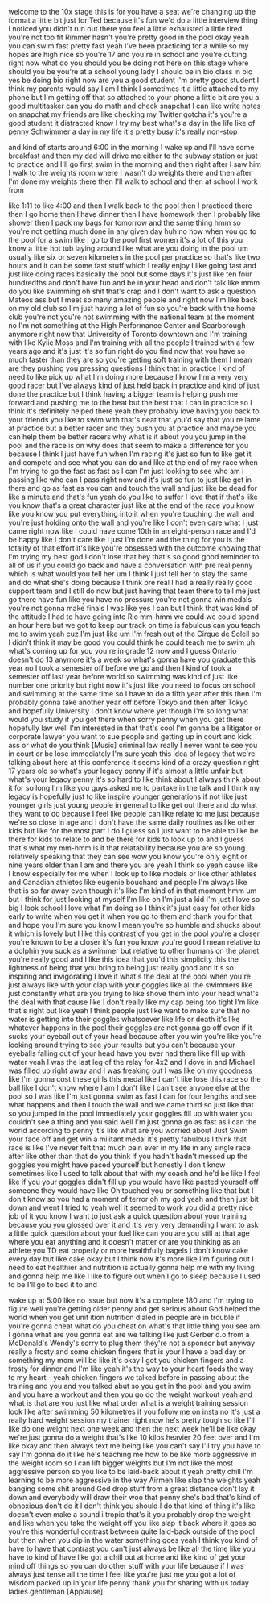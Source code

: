 
welcome to the 10x stage this is for you
have a seat
we&#39;re changing up the format a little
bit just for Ted because it&#39;s fun we&#39;d
do a little interview thing I noticed
you didn&#39;t run out there you feel a
little exhausted a little tired you&#39;re
not too fit Rimmer hasn&#39;t you&#39;re pretty
good in the pool okay yeah you can swim
fast pretty fast yeah I&#39;ve been
practicing for a while so my hopes are
high nice
so you&#39;re 17 and you&#39;re in school and
you&#39;re cutting right now
what do you should you be doing not here
on this stage where should you be you&#39;re
at a school young lady
I should be in bio class in bio yes be
doing bio right now are you a good
student I&#39;m pretty good student I think
my parents would say I am I think I
sometimes it a little attached to my
phone but I&#39;m getting off that so
attached to your phone a little bit
are you a good multitasker can you do
math and check snapchat I can like write
notes on snapchat my friends are like
checking my Twitter gotcha it&#39;s you&#39;re a
good student it distracted know I try my
best
what&#39;s a day in the life like of penny
Schwimmer a day in my life
it&#39;s pretty busy it&#39;s really non-stop

and kind of starts around 6:00 in the
morning I wake up and I&#39;ll have some
breakfast and then my dad will drive me
either to the subway station or just to
practice and I&#39;ll go first swim in the
morning and then right after I saw him I
walk to the weights room where I wasn&#39;t
do weights there and then after I&#39;m done
my weights there then I&#39;ll walk to
school and then at school I work from

like 1:11 to like 4:00 and then I walk
back to the pool then I practiced there
then I go home then I have dinner then I
have homework then I probably like
shower then I pack my bags for tomorrow
and the same thing hmm so you&#39;re not
getting much done in any given day huh
no now when you go to the pool for a
swim like I go to the pool first women
it&#39;s a lot of this you know a little hot
tub laying around
like what are you doing in the pool um
usually like six or seven kilometers in
the pool per practice so that&#39;s like two
hours and it can be some fast stuff
which I really enjoy I like going fast
and just like doing races basically the
pool but some days it&#39;s just like ten
four hundredths and don&#39;t have fun and
be in your head and don&#39;t talk like mmm
do you like swimming oh shit that&#39;s crap
and I don&#39;t want to ask a question
Mateos ass but I meet so many amazing
people and right now I&#39;m like back on my
old club so I&#39;m just having a lot of fun
so you&#39;re back with the home club you&#39;re
not you&#39;re not swimming with the
national team at the moment no I&#39;m not
something at the High Performance Center
and Scarborough anymore right now that
University of Toronto downtown and I&#39;m
training with like Kylie Moss and I&#39;m
training with all the people I trained
with a few years ago and it&#39;s just it&#39;s
so fun right do you find now that you
have so much faster than they are so
you&#39;re getting soft training with them I
mean are they pushing you pressing
questions I think that in practice I
kind of need to like pick up what I&#39;m
doing more because I know I&#39;m a very
very good racer but I&#39;ve always kind of
just held back in practice and kind of
just done the practice but I think
having a bigger team is helping push me
forward and pushing me to the beat but
the best that I can in practice so I
think it&#39;s definitely helped there yeah
they probably love having you back to
your friends you like to swim with
that&#39;s neat that you&#39;d say that you&#39;re
lame at practice but a better racer and
they push you at practice and maybe you
can help them be better racers why what
is it about you you jump in the pool and
the race is on why does that seem to
make a difference for you because I
think I just have fun when I&#39;m racing
it&#39;s just so fun to like get it and
compete and see what you can do and like
at the end of my race when I&#39;m trying to
go the fast as fast as I can I&#39;m just
looking to see who am i passing like who
can I pass right now and it&#39;s just so
fun to just like get in there and go as
fast as you can and touch the wall and
just like be dead for like a minute and
that&#39;s fun yeah do you like to suffer I
love that if that&#39;s like you know that&#39;s
a great character just like at the end
of the race you know like you know you
put everything into it when you&#39;re
touching the wall and you&#39;re just
holding onto the wall and you&#39;re like I
don&#39;t even care what I just came right
now like I could have come 10th in an
eight-person race and I&#39;d be happy like
I don&#39;t care like I just I&#39;m done and
the thing for you is the totality of
that effort it&#39;s like you&#39;re obsessed
with the outcome knowing that I&#39;m trying
my best
god I don&#39;t lose that hey that&#39;s so good
good reminder to all of us if you could
go back and have a conversation with pre
real penny which is what would you tell
her um I think I just tell her to stay
the same and do what she&#39;s doing because
I think pre real I had a really really
good support team and I still do now but
just having that team there to tell me
just go there have fun like you have no
pressure you&#39;re not gonna win medals
you&#39;re not gonna make finals I was like
yes I can but I think that was kind of
the attitude I had to have going into
Rio mm-hmm we could we could spend an
hour here but we got to keep our track
on time is fabulous
can you teach me to swim yeah cuz I&#39;m
just like um I&#39;m fresh out of the Cirque
de Soleil so I didn&#39;t think it may be
good you could think he could teach me
to swim
uh what&#39;s coming up for you you&#39;re in
grade 12 now and I guess Ontario doesn&#39;t
do 13 anymore it&#39;s a week so what&#39;s
gonna have you graduate this year
no I took a semester off before we go
and then I kind of took a semester off
last year before world so swimming was
kind of just like number one priority
but right now it&#39;s just like you need to
focus on school and swimming at the same
time so I have to do a fifth year after
this
then I&#39;m probably gonna take another
year off before Tokyo and then after
Tokyo and hopefully University I don&#39;t
know where yet though I&#39;m so long
what would you study if you got there
when sorry penny when you get there
hopefully law well I&#39;m interested in
that that&#39;s cool I&#39;m gonna be a
litigator or corporate lawyer you want
to sue people and getting up in court
and kick ass or what do you think
[Music]
criminal law really I never want to see
you in court or be lose immediately I&#39;m
sure yeah
this idea of legacy that we&#39;re talking
about here at this conference it seems
kind of a crazy question
right 17 years old so what&#39;s your legacy
penny if it&#39;s almost a little unfair but
what&#39;s your legacy penny it&#39;s so hard to
like think about I always think about it
for so long I&#39;m like you guys asked me
to partake in the talk and I think my
legacy is hopefully just to like inspire
younger generations if not like just
younger girls just young people in
general to like get out there and do
what they want to do because I feel like
people can like relate to me just
because we&#39;re so close in age and I
don&#39;t have the same daily routines as
like other kids but like for the most
part I do I guess so
I just want to be able to like be there
for kids to relate to and be there for
kids to look up to and I guess that&#39;s
what my mm-hmm
is it that relatability because you are
so young relatively speaking that they
can see wow you know you&#39;re only eight
or nine years older than I am and there
you are yeah I think so yeah cause like
I know especially for me when I look up
to like models or like other athletes
and Canadian athletes like eugenie
bouchard and people I&#39;m always like that
is so far away even though it&#39;s like I&#39;m
kind of in that moment
hmm um but I think for just looking at
myself I&#39;m like oh I&#39;m just a kid I&#39;m
just I love so big I look school I love
what I&#39;m doing so I think it&#39;s just easy
for other kids early to write when you
get it when you go to them and thank you
for that and hope you I&#39;m sure you know
I mean you&#39;re so humble and shucks about
it which is lovely
but I like this contrast of you get in
the pool
you&#39;re a closer you&#39;re known to be a
closer it&#39;s fun you know you&#39;re good I
mean relative to a dolphin you suck as a
swimmer
but relative to other humans on the
planet you&#39;re really good and I like
this idea that you&#39;d this simplicity
this the lightness of being that you
bring to being just really good and it&#39;s
so inspiring and invigorating I love it
what&#39;s the deal at the pool when you&#39;re
just always like with your clap with
your goggles like all the swimmers like
just constantly what are you trying to
like shove them into your head what&#39;s
the deal with that cause like I don&#39;t
really like my cap being too tight I&#39;m
like that&#39;s right but like yeah I think
people just like want to make sure that
no water is getting into their goggles
whatsoever like life or death it&#39;s like
whatever happens in the pool their
goggles are not gonna go off even if it
sucks your eyeball out of your head
because after you win you&#39;re like you&#39;re
looking around trying to see your
results but you can&#39;t because your
eyeballs falling out of your head have
you ever had them like fill up with
water
yeah I was the last leg of the relay for
4x2 and I dove in and Michael was filled
up right away and I was freaking out I
was like oh my goodness like I&#39;m gonna
cost these girls this medal like I can&#39;t
like lose this race so the ball like I
don&#39;t know where I am
I don&#39;t like I can&#39;t see anyone else at
the pool so I was like I&#39;m just gonna
swim as fast I can for four lengths and
see what happens and then I touch the
wall and we came third so just like that
so you jumped in the pool immediately
your goggles fill up with water
you couldn&#39;t see a thing and you said
well I&#39;m just gonna go as fast as I can
the world according to penny it&#39;s like
what are you worried about Just Swim
your face off and get win a militant
medal it&#39;s pretty fabulous I think that
race is like I&#39;ve never felt that much
pain ever in my life in any single race
after like other than that do you think
if you hadn&#39;t hadn&#39;t messed up the
goggles you might have paced yourself
but honestly I don&#39;t know sometimes like
I used to talk about that with my coach
and he&#39;d be like I feel like if you your
goggles didn&#39;t fill up you would have
like pasted yourself off someone they
would have like Oh touched you or
something like that but I don&#39;t know so
you had a moment of terror oh my god
yeah and then just bit down and went I
tried to yeah well it seemed to work you
did a pretty nice job of it you know I
want to just ask a quick question about
your training because you you glossed
over it and it&#39;s very very demanding I
want to ask a little quick question
about your fuel like can you are you
still at that age where you eat anything
and it doesn&#39;t matter or are you
thinking as an athlete you TD eat
properly or more healthfully bagels I
don&#39;t know cake every day but like cake
okay but I think now it&#39;s more like I&#39;m
figuring out I need to eat healthier and
nutrition is actually gonna help me with
my living and gonna help me like I like
to figure out when I go to sleep because
I used to be I&#39;ll go to bed it to and

wake up at 5:00 like no issue but now
it&#39;s a complete 180 and I&#39;m trying to
figure well you&#39;re getting older penny
and get serious about God helped the
world when you get unit ition nutrition
dialed in people are in trouble if
you&#39;re gonna cheat what do you cheat on
what&#39;s that little thing you see am I
gonna what are you gonna eat are we
talking like just Gerber d.o from a
McDonald&#39;s Wendy&#39;s sorry to plug them
they&#39;re not a sponsor but anyway really
a frosty and some chicken fingers
that is your I have a bad day or
something my mom will be like it&#39;s okay
I got you chicken fingers and a frosty
for dinner and I&#39;m like yeah it&#39;s the
way to your heart foods the way to my
heart - yeah chicken fingers we talked
before in passing about the training and
you and you talked abut so you get in
the pool and you swim and you have a
workout and then you go do the weight
workout yeah and what is that are you
just like what order what is a weight
training session look like after
swimming 50 kilometres if you follow me
on insta no it&#39;s just a really hard
weight session my trainer right now he&#39;s
pretty tough so like I&#39;ll like do one
weight next one week and then the next
week he&#39;ll be like okay we&#39;re just gonna
do a weight that&#39;s like 10 kilos heavier
20 feet over and I&#39;m like okay and then
always text me being like you can&#39;t say
I&#39;ll try you have to say I&#39;m gonna do it
like he&#39;s teaching me how to be like
more aggressive in the weight room so I
can lift bigger weights but I&#39;m not like
the most aggressive person so you like
to be laid-back about it yeah pretty
chill I&#39;m learning to be more aggressive
in the way Airmen like slap the weights
yeah banging some shit around God drop
stuff from a great distance don&#39;t lay it
down and everybody will draw their woo
that penny she&#39;s bad that&#39;s kind of
obnoxious don&#39;t do it I don&#39;t think you
should
I do that kind of thing it&#39;s like
doesn&#39;t even make a sound i tropic
that&#39;s it you probably drop the weight
and like when you take the weight off
you like slap it back where it goes so
you&#39;re this wonderful contrast between
quite laid-back outside of the pool but
then when you dip in the water something
goes yeah I think you kind of have to
have that contrast you can&#39;t just always
be like all the time like you have to
kind of have like got a chill out at
home and like kind of get your mind off
things so you can do other stuff with
your life because if I was always just
tense all the time I feel like you&#39;re
just me you got a lot of wisdom packed
up in your life penny thank you for
sharing with us today
ladies gentleman
[Applause]
